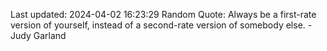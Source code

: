 Last updated: 2024-04-02 16:23:29
Random Quote: Always be a first-rate version of yourself, instead of a second-rate version of somebody else. - Judy Garland
